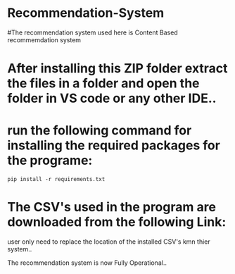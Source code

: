 # Recommendation-System

#The recommendation system used here is Content Based recommemdation system

# After installing this ZIP folder extract the files in a folder and open the folder in VS code or any other IDE..
# run the following command for installing the required packages for the programe:
    pip install -r requirements.txt   

# The CSV's used in the program are downloaded from the following Link:


user only need to replace the location of the installed CSV's kmn thier system..

The recommendation system is now Fully Operational..
